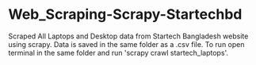 # Web_Scraping-Scrapy-Startechbd
Scraped All Laptops and Desktop data from Startech Bangladesh website using scrapy.
Data is saved in the same folder as a .csv file.
To run open terminal in the same folder and run 'scrapy crawl startech_laptops'.
